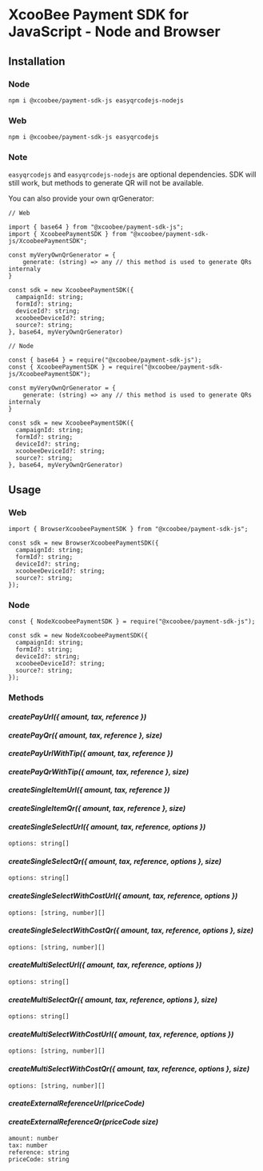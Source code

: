 # XcooBee Payment SDK for JavaScript - Node and Browser

## Installation

### Node

```
npm i @xcoobee/payment-sdk-js easyqrcodejs-nodejs
```

### Web

```
npm i @xcoobee/payment-sdk-js easyqrcodejs
```

### Note

`easyqrcodejs` and `easyqrcodejs-nodejs` are optional dependencies. SDK will still work, but methods to generate QR will not be available.

You can also provide your own qrGenerator:

```
// Web

import { base64 } from "@xcoobee/payment-sdk-js";
import { XcoobeePaymentSDK } from "@xcoobee/payment-sdk-js/XcoobeePaymentSDK";

const myVeryOwnQrGenerator = {
    generate: (string) => any // this method is used to generate QRs internaly
}

const sdk = new XcoobeePaymentSDK({
  campaignId: string;
  formId?: string;
  deviceId?: string;
  xcoobeeDeviceId?: string;
  source?: string;
}, base64, myVeryOwnQrGenerator)
```

```
// Node

const { base64 } = require("@xcoobee/payment-sdk-js");
const { XcoobeePaymentSDK } = require("@xcoobee/payment-sdk-js/XcoobeePaymentSDK");

const myVeryOwnQrGenerator = {
    generate: (string) => any // this method is used to generate QRs internaly
}

const sdk = new XcoobeePaymentSDK({
  campaignId: string;
  formId?: string;
  deviceId?: string;
  xcoobeeDeviceId?: string;
  source?: string;
}, base64, myVeryOwnQrGenerator)
```

## Usage

### Web

```
import { BrowserXcoobeePaymentSDK } from "@xcoobee/payment-sdk-js";

const sdk = new BrowserXcoobeePaymentSDK({
  campaignId: string;
  formId?: string;
  deviceId?: string;
  xcoobeeDeviceId?: string;
  source?: string;
});
```

### Node

```
const { NodeXcoobeePaymentSDK } = require("@xcoobee/payment-sdk-js");

const sdk = new NodeXcoobeePaymentSDK({
  campaignId: string;
  formId?: string;
  deviceId?: string;
  xcoobeeDeviceId?: string;
  source?: string;
});
```

### Methods

#### _createPayUrl({ amount, tax, reference })_

#### _createPayQr({ amount, tax, reference }, size)_

#### _createPayUrlWithTip({ amount, tax, reference })_

#### _createPayQrWithTip({ amount, tax, reference }, size)_

#### _createSingleItemUrl({ amount, tax, reference })_

#### _createSingleItemQr({ amount, tax, reference }, size)_

#### _createSingleSelectUrl({ amount, tax, reference, options })_

```
options: string[]
```

#### _createSingleSelectQr({ amount, tax, reference, options }, size)_

```
options: string[]
```

#### _createSingleSelectWithCostUrl({ amount, tax, reference, options })_

```
options: [string, number][]
```

#### _createSingleSelectWithCostQr({ amount, tax, reference, options }, size)_

```
options: [string, number][]
```

#### _createMultiSelectUrl({ amount, tax, reference, options })_

```
options: string[]
```

#### _createMultiSelectQr({ amount, tax, reference, options }, size)_

```
options: string[]
```

#### _createMultiSelectWithCostUrl({ amount, tax, reference, options })_

```
options: [string, number][]
```

#### _createMultiSelectWithCostQr({ amount, tax, reference, options }, size)_

```
options: [string, number][]
```

#### _createExternalReferenceUrl(priceCode)_

#### _createExternalReferenceQr(priceCode size)_

```
amount: number
tax: number
reference: string
priceCode: string
```
